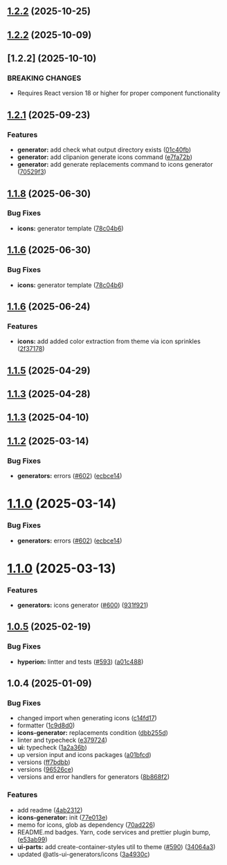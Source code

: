 

## [1.2.2](https://github.com/atls/hyperion/compare/@atls-ui-generators/icons@1.2.2...@atls-ui-generators/icons@1.2.2) (2025-10-25)






## [1.2.2](https://github.com/atls/hyperion/compare/@atls-ui-generators/icons@1.2.1...@atls-ui-generators/icons@1.2.2) (2025-10-09)








## [1.2.2] (2025-10-10)


### BREAKING CHANGES


* Requires React version 18 or higher for proper component functionality


## [1.2.1](https://github.com/atls/hyperion/compare/@atls-ui-generators/icons@1.1.8...@atls-ui-generators/icons@1.2.1) (2025-09-23)


### Features


* **generator:** add check what output directory exists ([01c40fb](https://github.com/atls/hyperion/commit/01c40fb7d3e8c601569b8c6b9be23b30bcfc2027))
* **generator:** add clipanion generate icons command ([e7fa72b](https://github.com/atls/hyperion/commit/e7fa72beb296402c7b14340b62543994e24b8d3e))
* **generator:** add generate replacements command to icons generator ([70529f3](https://github.com/atls/hyperion/commit/70529f3a4fc1c179349ea76bcd4ff145da11e353))





## [1.1.8](https://github.com/atls/hyperion/compare/@atls-ui-generators/icons@1.1.6...@atls-ui-generators/icons@1.1.8) (2025-06-30)


### Bug Fixes


* **icons:** generator template ([78c04b6](https://github.com/atls/hyperion/commit/78c04b6951a51f0bbcded17dd2da85082da9a49f))





## [1.1.6](https://github.com/atls/hyperion/compare/@atls-ui-generators/icons@1.1.6...@atls-ui-generators/icons@1.1.6) (2025-06-30)


### Bug Fixes


* **icons:** generator template ([78c04b6](https://github.com/atls/hyperion/commit/78c04b6951a51f0bbcded17dd2da85082da9a49f))





## [1.1.6](https://github.com/atls/hyperion/compare/@atls-ui-generators/icons@1.1.5...@atls-ui-generators/icons@1.1.6) (2025-06-24)


### Features


* **icons:** add added color extraction from theme via icon sprinkles ([2f37178](https://github.com/atls/hyperion/commit/2f37178dabc502d922db0172a75ae2c5da6e2a5c))





## [1.1.5](https://github.com/atls/hyperion/compare/@atls-ui-generators/icons@1.1.3...@atls-ui-generators/icons@1.1.5) (2025-04-29)






## [1.1.3](https://github.com/atls/hyperion/compare/@atls-ui-generators/icons@1.1.3...@atls-ui-generators/icons@1.1.3) (2025-04-28)






## [1.1.3](https://github.com/atls/hyperion/compare/@atls-ui-generators/icons@1.1.2...@atls-ui-generators/icons@1.1.3) (2025-04-10)






## [1.1.2](https://github.com/atls/hyperion/compare/@atls-ui-generators/icons@1.1.0...@atls-ui-generators/icons@1.1.2) (2025-03-14)


### Bug Fixes


* **generators:** errors ([#602](https://github.com/atls/hyperion/issues/602)) ([ecbce14](https://github.com/atls/hyperion/commit/ecbce14ed6be459b40c17e089547bf921e1bf7ed))





# [1.1.0](https://github.com/atls/hyperion/compare/@atls-ui-generators/icons@1.1.0...@atls-ui-generators/icons@1.1.0) (2025-03-14)


### Bug Fixes


* **generators:** errors ([#602](https://github.com/atls/hyperion/issues/602)) ([ecbce14](https://github.com/atls/hyperion/commit/ecbce14ed6be459b40c17e089547bf921e1bf7ed))





# [1.1.0](https://github.com/atls/hyperion/compare/@atls-ui-generators/icons@1.0.5...@atls-ui-generators/icons@1.1.0) (2025-03-13)


### Features


* **generators:** icons generator ([#600](https://github.com/atls/hyperion/issues/600)) ([931f921](https://github.com/atls/hyperion/commit/931f921489d382f9a4e0a37c39d6082ed131f3f9))





## [1.0.5](https://github.com/atls/hyperion/compare/@atls-ui-generators/icons@1.0.4...@atls-ui-generators/icons@1.0.5) (2025-02-19)


### Bug Fixes


* **hyperion:** lintter and tests ([#593](https://github.com/atls/hyperion/issues/593)) ([a01c488](https://github.com/atls/hyperion/commit/a01c488064d6386f754aafd2eecb28a19396635e))





## 1.0.4 (2025-01-09)


### Bug Fixes


* changed import when generating icons ([c14fd17](https://github.com/atls/hyperion/commit/c14fd172ff72e35b3a32286961762999accde772))
* formatter ([1c9d8d0](https://github.com/atls/hyperion/commit/1c9d8d0b86f101059f77da921ee24199764872b8))
* **icons-generator:** replacements condition ([dbb255d](https://github.com/atls/hyperion/commit/dbb255db964698fb41c43226bd5ddd8688e966b3))
* linter and typecheck ([e379724](https://github.com/atls/hyperion/commit/e379724b7dbf3c8cba2b0b94647239b0b37c5fb8))
* **ui:** typecheck ([1a2a36b](https://github.com/atls/hyperion/commit/1a2a36b8baeececd0b929dcdb94da3d38ae8ad1e))
* up version input and icons packages ([a01bfcd](https://github.com/atls/hyperion/commit/a01bfcd0002f94b210aa49b430ba567c83b9c396))
* versions ([ff7bdbb](https://github.com/atls/hyperion/commit/ff7bdbb281c9f6e732b06461a0c633c8cc010e46))
* versions ([96526ce](https://github.com/atls/hyperion/commit/96526cec1a282886dee66adcf35429abac2cb6d6))
* versions and error handlers for generators ([8b868f2](https://github.com/atls/hyperion/commit/8b868f2f1ec28f2f4ca71ab8c5f1e958fef0533f))

### Features


* add readme ([4ab2312](https://github.com/atls/hyperion/commit/4ab2312d6d395e2a8309b264c26174671f68a047))
* **icons-generator:** init ([77e013e](https://github.com/atls/hyperion/commit/77e013e926b05e042c905514d17d481fe5df98c6))
* memo for icons, glob as dependency ([70ad226](https://github.com/atls/hyperion/commit/70ad226932df31366baaad3477fa89fef99f8cc9))
* README.md badges. Yarn, code services and prettier plugin bump, ([e53ab99](https://github.com/atls/hyperion/commit/e53ab99652123c14ac8ae844078a5fc9c4e98be2))
* **ui-parts:** add create-container-styles util to theme ([#590](https://github.com/atls/hyperion/issues/590)) ([34064a3](https://github.com/atls/hyperion/commit/34064a384192b781fd6d667857f568d4f42228a4))
* updated @atls-ui-generators/icons ([3a4930c](https://github.com/atls/hyperion/commit/3a4930cc50a014053929b1a7053d79f708469fa6))


